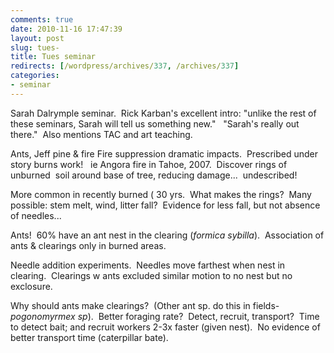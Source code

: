 ```yaml
---
comments: true
date: 2010-11-16 17:47:39
layout: post
slug: tues-
title: Tues seminar
redirects: [/wordpress/archives/337, /archives/337]
categories:
- seminar
---
```


Sarah Dalrymple seminar.  Rick Karban's excellent intro: "unlike the rest of these seminars, Sarah will tell us something new."    "Sarah's really out there."  Also mentions TAC and art teaching.

Ants, Jeff pine & fire
Fire suppression dramatic impacts.  Prescribed under story burns work!   ie Angora fire in Tahoe, 2007.  Discover rings of unburned  soil around base of tree, reducing damage...  undescribed!

More common in recently burned ( 30 yrs.  What makes the rings?  Many possible: stem melt, wind, litter fall?  Evidence for less fall, but not absence of needles...

Ants!  60% have an ant nest in the clearing (_formica sybilla_).  Association of ants & clearings only in burned areas.

Needle addition experiments.  Needles move farthest when nest in clearing.  Clearings w ants excluded similar motion to no nest but no exclosure.

Why should ants make clearings?  (Other ant sp. do this in fields-  _pogonomyrmex sp_).  Better foraging rate?  Detect, recruit, transport?  Time to detect bait; and recruit workers 2-3x faster (given nest).  No evidence of better transport time (caterpillar bate).
